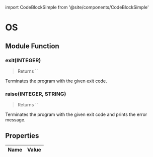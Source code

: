 import CodeBlockSimple from '@site/components/CodeBlockSimple'

# OS




## Module Function

### exit(INTEGER)
> Returns ``

Terminates the program with the given exit code.


<CodeBlockSimple input='OS.exit(1)
' output='exit status 1
' />


### raise(INTEGER, STRING)
> Returns ``

Terminates the program with the given exit code and prints the error message.


<CodeBlockSimple input='OS.raise(1, "broken")
' output='🔥 RocketLang raised an error: "broken"
exit status 1
' />



## Properties
| Name | Value |
| ---- | ----- |

